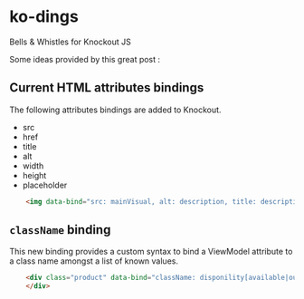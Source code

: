 ko-dings
========

Bells & Whistles for Knockout JS

Some ideas provided by this great post :

## Current HTML attributes bindings

The following attributes bindings are added to Knockout.

* src
* href
* title
* alt
* width
* height
* placeholder
 
```html
    <img data-bind="src: mainVisual, alt: description, title: description, width: mainVisualWidth, height: mainVisualHeight">
```

## `className` binding

This new binding provides a custom syntax to bind a ViewModel attribute to a class name amongst a list of known values. 

```html
    <div class="product" data-bind="className: disponility[available|out-of-stock|pre-order]">
    </div>
```
